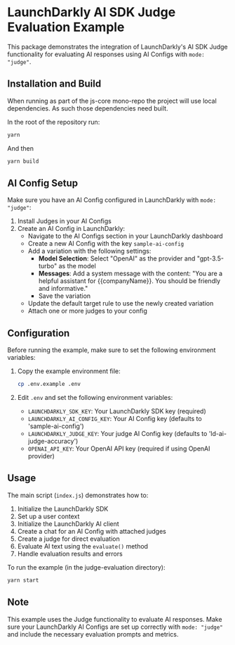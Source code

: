 # LaunchDarkly AI SDK Judge Evaluation Example

This package demonstrates the integration of LaunchDarkly's AI SDK Judge functionality for evaluating AI responses using AI Configs with `mode: "judge"`.

## Installation and Build

When running as part of the js-core mono-repo the project will use local dependencies.
As such those dependencies need built.

In the root of the repository run:

```bash
yarn
```

And then

```bash
yarn build
```

## AI Config Setup

Make sure you have an AI Config configured in LaunchDarkly with `mode: "judge"`:

1. Install Judges in your AI Configs
1. Create an AI Config in LaunchDarkly:
   - Navigate to the AI Configs section in your LaunchDarkly dashboard
   - Create a new AI Config with the key `sample-ai-config`
   - Add a variation with the following settings:
     - **Model Selection**: Select "OpenAI" as the provider and "gpt-3.5-turbo" as the model
     - **Messages**: Add a system message with the content: "You are a helpful assistant for {{companyName}}. You should be friendly and informative."
     - Save the variation
   - Update the default target rule to use the newly created variation
   - Attach one or more judges to your config

## Configuration

Before running the example, make sure to set the following environment variables:

1. Copy the example environment file:
   ```bash
   cp .env.example .env
   ```

2. Edit `.env` and set the following environment variables:
   - `LAUNCHDARKLY_SDK_KEY`: Your LaunchDarkly SDK key (required)
   - `LAUNCHDARKLY_AI_CONFIG_KEY`: Your AI Config key (defaults to 'sample-ai-config')
   - `LAUNCHDARKLY_JUDGE_KEY`: Your judge AI Config key (defaults to 'ld-ai-judge-accuracy')
   - `OPENAI_API_KEY`: Your OpenAI API key (required if using OpenAI provider)

## Usage

The main script (`index.js`) demonstrates how to:

1. Initialize the LaunchDarkly SDK
1. Set up a user context
1. Initialize the LaunchDarkly AI client
1. Create a chat for an AI Config with attached judges
1. Create a judge for direct evaluation
1. Evaluate AI text using the `evaluate()` method
1. Handle evaluation results and errors

To run the example (in the judge-evaluation directory):

```bash
yarn start
```

## Note

This example uses the Judge functionality to evaluate AI responses. Make sure your LaunchDarkly AI Configs are set up correctly with `mode: "judge"` and include the necessary evaluation prompts and metrics.

